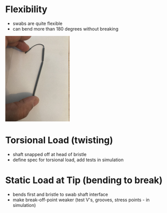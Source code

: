 # Flexibility
- swabs are quite flexible
- can bend more than 180 degrees without breaking
<img src="design_files/abiogenix_swab_nubs/V1/testing/swab_flexibility.jpeg" width=40%>

# Torsional Load (twisting)
- shaft snapped off at head of bristle
- define spec for torsional load, add tests in simulation


# Static Load at Tip (bending to break)
- bends first and bristle to swab shaft interface
- make break-off-point weaker (test V's, grooves, stress points - in simulation)
